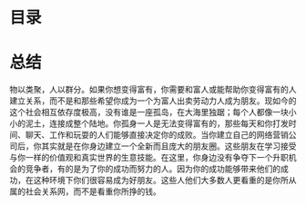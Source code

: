 # 目录
# 总结
物以类聚，人以群分。如果你想变得富有，你需要和富人或能帮助你变得富有的人建立关系，而不是和那些希望你成为一个为富人出卖劳动力人成为朋友。现如今的这个社会相互依存度极高，没有谁是一座孤岛，在大海里独踞；每个人都像一块小小的泥土，连接成整个陆地。你孤身一人是无法变得富有的，那些每天和你打发时间、聊天、工作和玩耍的人们能够直接决定你的成败。当你建立自己的网络营销公司后，你其实就是在你身边建立一个全新而且庞大的朋友圈。这些朋友在学习接受与你一样的价值观和真实世界的生意技能。在这里，你身边没有争夺下一个升职机会的竞争者，有的是为了你的成功而努力的人。因为你的成功能够带来他们的成功，在这种环境下你们很容易成为好朋友。这些人他们大多数人更看重的是你所从属的社会关系网，而不是看重你所挣的钱。
